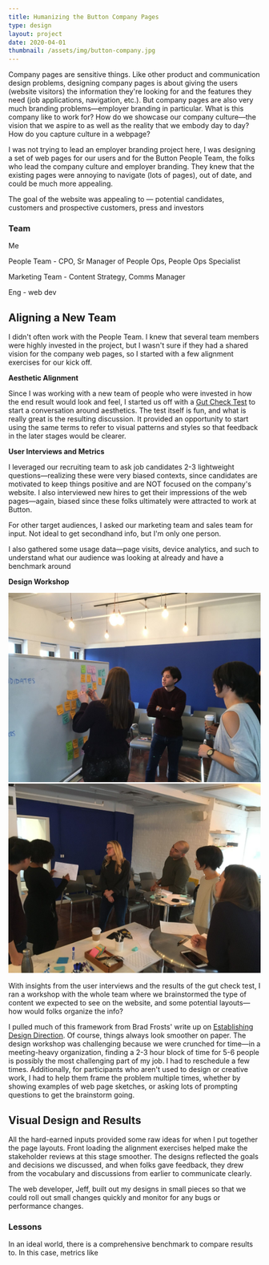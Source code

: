 ```yaml
---
title: Humanizing the Button Company Pages
type: design
layout: project
date: 2020-04-01
thumbnail: /assets/img/button-company.jpg
---
```


Company pages are sensitive things. Like other product and communication design problems, designing company pages is about giving the users (website visitors) the information they're looking for and the features they need (job applications, navigation, etc.). But company pages are also very much branding problems—employer branding in particular. What is this company like to work for? How do we showcase our company culture—the vision that we aspire to as well as the reality that we embody day to day? How do you capture culture in a webpage?

I was not trying to lead an employer branding project here, I was designing a set of web pages for our users and for the Button People Team, the folks who lead the company culture and employer branding. They knew that the existing pages were annoying to navigate (lots of pages), out of date, and could be much more appealing.

The goal of the website was appealing to — potential candidates, customers and prospective customers, press and investors

### Team

Me

People Team - CPO, Sr Manager of People Ops, People Ops Specialist

Marketing Team - Content Strategy, Comms Manager

Eng - web dev

## Aligning a New Team

I didn't often work with the People Team. I knew that several team members were highly invested in the project, but I wasn't sure if they had a shared vision for the company web pages, so I started with a few alignment exercises for our kick off.

**Aesthetic Alignment** 

Since I was working with a new team of people who were invested in how the end result would look and feel, I started us off with a [Gut Check Test](http://goodkickoffmeetings.com/2010/04/the-20-second-gut-test/) to start a conversation around aesthetics. The test itself is fun, and what is really great is the resulting discussion. It provided an opportunity to start using the same terms to refer to visual patterns and styles so that feedback in the later stages would be clearer.

**User Interviews and Metrics**

I leveraged our recruiting team to ask job candidates 2-3 lightweight questions—realizing these were very biased contexts, since candidates are motivated to keep things positive and are NOT focused on the company's website. I also interviewed new hires to get their impressions of the web pages—again, biased since these folks ultimately were attracted to work at Button.

For other target audiences, I asked our marketing team and sales team for input. Not ideal to get secondhand info, but I'm only one person.

I also gathered some usage data—page visits, device analytics, and such to understand what our audience was looking at already and have a benchmark around 

**Design Workshop**

![Grouping website content during a design workshop](/assets/img/button-company-1.jpeg)![Sharing design sketches during a design workshop](/assets/img/button-company-2.jpeg)

With insights from the user interviews and the results of the gut check test, I ran a workshop with the whole team where we brainstormed the type of content we expected to see on the website, and some potential layouts—how would folks organize the info?

I pulled much of this framework from Brad Frosts' write up on [Establishing Design Direction](https://bradfrost.com/blog/post/establishing-design-direction/). Of course, things always look smoother on paper. The design workshop was challenging because we were crunched for time—in a meeting-heavy organization, finding a 2-3 hour block of time for 5-6 people is possibly the most challenging part of my job. I had to reschedule a few times. Additionally, for participants who aren't used to design or creative work, I had to help them frame the problem multiple times, whether by showing examples of web page sketches, or asking lots of prompting questions to get the brainstorm going.

## Visual Design and Results

All the hard-earned inputs provided some raw ideas for when I put together the page layouts. Front loading the alignment exercises helped make the stakeholder reviews at this stage smoother. The designs reflected the goals and decisions we discussed, and when folks gave feedback, they drew from the vocabulary and discussions from earlier to communicate clearly.

The web developer, Jeff, built out my designs in small pieces so that we could roll out small changes quickly and monitor for any bugs or performance changes.

### Lessons

In an ideal world, there is a comprehensive benchmark to compare results to. In this case, metrics like